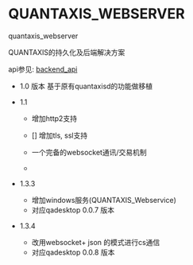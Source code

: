 # QUANTAXIS_WEBSERVER
quantaxis_webserver


QUANTAXIS的持久化及后端解决方案

api参见: [backend_api](./backendapi.md)


- 1.0 版本  基于原有quantaxisd的功能做移植

- 1.1 

    - 增加http2支持
    - [] 增加tls, ssl支持

    - 一个完备的websocket通讯/交易机制
    - 

- 1.3.3 
    - 增加windows服务(QUANTAXIS_Webservice)
    - 对应qadesktop 0.0.7 版本
    
- 1.3.4
    - 改用websocket+ json 的模式进行cs通信
    - 对应qadesktop 0.0.8 版本